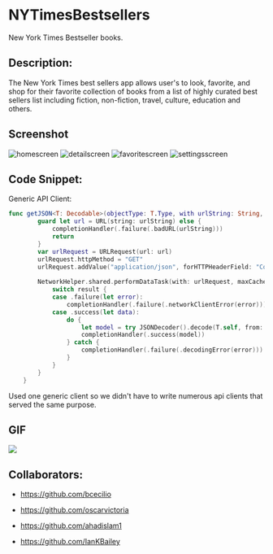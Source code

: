 # NYTimesBestsellers
New York Times Bestseller books.


## Description: 

The New York Times best sellers app allows user's to look, favorite, and shop for their favorite collection of books from a list of highly curated best sellers list including fiction, non-fiction, travel, culture, education and others.




## Screenshot

![homescreen](Assets/homescreen.png)
![detailscreen](Assets/detailscreen.png)
![favoritescreen](Assets/favoritesscreen.png)
![settingsscreen](Assets/settings.png)

## Code Snippet:

Generic API Client:

```swift
func getJSON<T: Decodable>(objectType: T.Type, with urlString: String, completionHandler: @escaping (Result<T, AppError>) -> ()) {
        guard let url = URL(string: urlString) else {
            completionHandler(.failure(.badURL(urlString)))
            return
        }
        var urlRequest = URLRequest(url: url)
        urlRequest.httpMethod = "GET"
        urlRequest.addValue("application/json", forHTTPHeaderField: "Content-Type")
        
        NetworkHelper.shared.performDataTask(with: urlRequest, maxCacheDays: 3) { result in
            switch result {
            case .failure(let error):
                completionHandler(.failure(.networkClientError(error)))
            case .success(let data):
                do {
                    let model = try JSONDecoder().decode(T.self, from: data)
                    completionHandler(.success(model))
                } catch {
                    completionHandler(.failure(.decodingError(error)))
                }
            }
        }
    }
```

Used one generic client so we didn't have to write numerous api clients that served the same purpose.


##  GIF

![](Assets/NYTimesBestsellers.gif)

## Collaborators: 
* https://github.com/bcecilio

* https://github.com/oscarvictoria

* https://github.com/ahadislam1

* https://github.com/IanKBailey


